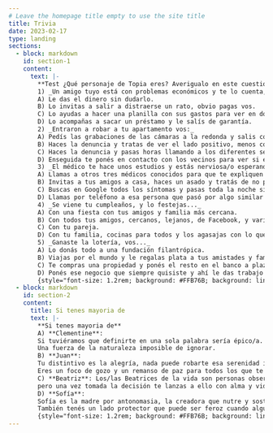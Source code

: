 ```yaml
---
# Leave the homepage title empty to use the site title
title: Trivia
date: 2023-02-17
type: landing
sections:
  - block: markdown
    id: section-1
    content:
      text: |-
        **Test ¿Qué personaje de Topia eres? Averigualo en este cuestionario.**  
        1) _Un amigo tuyo está con problemas económicos y te lo cuenta, vos:_  
        A) Le das el dinero sin dudarlo.  
        B) Lo invitas a salir a distraerse un rato, obvio pagas vos.  
        C) Lo ayudas a hacer una planilla con sus gastos para ver en dónde puede ahorrar.  
        D) Lo acompañas a sacar un préstamo y le salís de garantía.  
        2) _Entraron a robar a tu apartamento vos:_  
        A) Pedís las grabaciones de las cámaras a la redonda y salis con fotos de los sospechosos a tratar de obtener información.  
        B) Haces la denuncia y tratas de ver el lado positivo, menos cosas para limpiar.  
        C) Haces la denuncia y pasas horas llamando a los diferentes seguros que tenés para tratar de recuperar algo.  
        D) Enseguida te ponés en contacto con los vecinos para ver si están todos bien y si a alguien más le pasó vas a verlo para darle una mano.  
        3) _El médico te hace unos estudios y estás nerviosa/o esperando los resultados, por mientras:_  
        A) Llamas a otros tres médicos conocidos para que te expliquen opciones posibles y por las dudas haces testamento. Después quedás tranquila/o.  
        B) Invitas a tus amigos a casa, haces un asado y tratás de no pensar en eso.  
        C) Buscas en Google todos los síntomas y pasas toda la noche sin dormir pensando en eso.  
        D) Llamas por teléfono a esa persona que pasó por algo similar para saber cómo está, cómo se siente ahora y si necesita que hagas algo por ella.  
        4) _Se viene tu cumpleaños, y lo festejas..._  
        A) Con una fiesta con tus amigos y familia más cercana.  
        B) Con todos tus amigos, cercanos, lejanos, de Facebook, y varios vecinos del barrio que vieron luz y entraron. Cuantos más mejor.  
        C) Con tu pareja.  
        D) Con tu familia, cocinas para todos y los agasajas con lo que más les gusta.            
        5) _Ganaste la lotería, vos..._  
        A) Lo donás todo a una fundación filantrópica.  
        B) Viajas por el mundo y le regalas plata a tus amistades y familiares si lo necesitan.  
        C) Te compras una propiedad y ponés el resto en el banco a plazo fijo.  
        D) Ponés ese negocio que siempre quisiste y ahí le das trabajo a gente que querés.    
        {style="font-size: 1.2rem; background: #FFB76B; background: linear-gradient(to right, #FFB76B 0%, #FFA73D 30%, #FF7C00 60%, #FF7F04 100%); -webkit-background-clip: text; -webkit-text-fill-color: transparent;"}
  - block: markdown
    id: section-2
    content:
      title: Si tenes mayoria de
      text: |-
        **Si tenes mayoria de**  
        A) **Clementine**:  
        Si tuviéramos que definirte en una sola palabra sería épico/a. Vas por la vida dejando tu huella y buscando el bienestar de todos a tu paso. 
        Una fuerza de la naturaleza imposible de ignorar.  
        B) **Juan**:  
        Tu distintivo es la alegría, nada puede robarte esa serenidad interior y la sonrisa plena. 
        Eres un foco de gozo y un remanso de paz para todos los que te rodean.  
        C) **Beatriz**: Los/las Beatrices de la vida son personas observadoras, curiosas. Si te tocó éste personaje es porque eres alguien analítico que no hace nada sin pensarlo bien, 
        pero una vez tomada la decisión te lanzas a ello con alma y vida.  
        D) **Sofía**:  
        Sofía es la madre por antonomasia, la creadora que nutre y sostiene. Si éste es tu personaje tenés mucho de cuidador/a, sos fiel y cariñosa/o. 
        También tenés un lado protector que puede ser feroz cuando alguien que amas está en peligro.
        {style="font-size: 1.2rem; background: #FFB76B; background: linear-gradient(to right, #FFB76B 0%, #FFA73D 30%, #FF7C00 60%, #FF7F04 100%); -webkit-background-clip: text; -webkit-text-fill-color: transparent;"}
---
```

